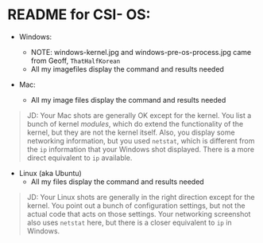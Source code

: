 README for CSI- OS:
===================

- Windows: 
    - NOTE: windows-kernel.jpg and windows-pre-os-process.jpg came from Geoff, `ThatHalfKorean`  
    - All my imagefiles display the command and results needed

- Mac:
    - All my image files display the command and results needed

> JD: Your Mac shots are generally OK except for the kernel.  You list a bunch of kernel *modules*, which do extend the functionality of the kernel, but they are not the kernel itself.  Also, you display some networking information, but you used `netstat`, which is different from the `ip` information that your Windows shot displayed.  There is a more direct equivalent to `ip` available.

- Linux (aka Ubuntu)
    - All my files display the command and results needed

> JD: Your Linux shots are generally in the right direction except for the kernel.  You point out a bunch of configuration settings, but not the actual code that acts on those settings.  Your networking screenshot also uses `netstat` here, but there is a closer equivalent to `ip` in Windows.
